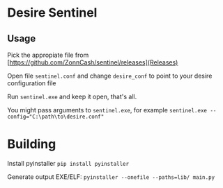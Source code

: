 # Desire Sentinel

## Usage

Pick the appropiate file from [https://github.com/ZonnCash/sentinel/releases](Releases)

Open file `sentinel.conf` and change `desire_conf` to point to your desire configuration file

Run `sentinel.exe` and keep it open, that's all.

You might pass arguments to `sentinel.exe`, for example `sentinel.exe --config="C:\path\to\desire.conf"`


# Building

Install pyinstaller `pip install pyinstaller`

Generate output EXE/ELF: `pyinstaller --onefile --paths=lib/ main.py`

